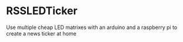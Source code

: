 # RSSLEDTicker
Use multiple cheap LED matrixes with an arduino and a raspberry pi to create a news ticker at home

